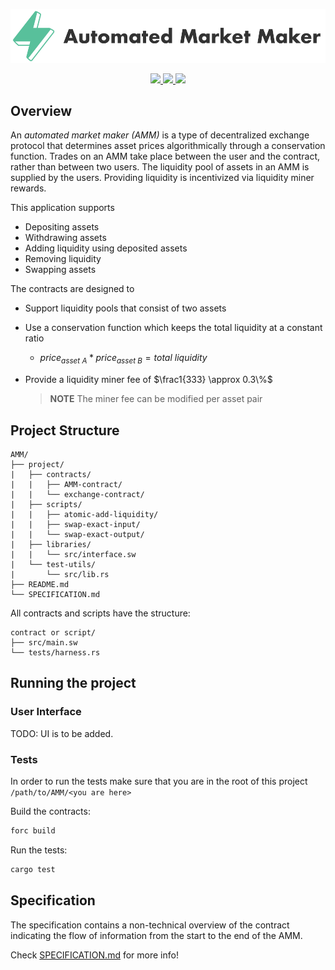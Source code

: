 <p align="center">
    <picture>
        <source media="(prefers-color-scheme: dark)" srcset=".docs/amm_logo-dark_theme.png">
        <img alt="automated market maker logo" width="600px" src=".docs/amm_logo-light_theme.png">
    </picture>
</p>

<p align="center">
    <a href="https://crates.io/crates/forc/0.33.1" alt="forc">
        <img src="https://img.shields.io/badge/forc-v0.33.1-orange" />
    </a>
    <a href="https://crates.io/crates/fuel-core/0.15.3" alt="fuel-core">
        <img src="https://img.shields.io/badge/fuel--core-v0.15.3-yellow" />
    </a>
    <a href="https://crates.io/crates/fuels/0.36.0" alt="forc">
        <img src="https://img.shields.io/badge/fuels-v0.36.0-blue" />
    </a>
</p>

## Overview

An *automated market maker (AMM)* is a type of decentralized exchange protocol that determines asset prices algorithmically through a conservation function. Trades on an AMM take place between the user and the contract, rather than between two users. The liquidity pool of assets in an AMM is supplied by the users. Providing liquidity is incentivized via liquidity miner rewards. 

This application supports
- Depositing assets
- Withdrawing assets
- Adding liquidity using deposited assets
- Removing liquidity
- Swapping assets

The contracts are designed to
- Support liquidity pools that consist of two assets
- Use a conservation function which keeps the total liquidity at a constant ratio
    - $price_{asset\ A} * price_{asset\ B} = total\ liquidity$
- Provide a liquidity miner fee of $\frac1{333} \approx 0.3\%$

	> **NOTE** The miner fee can be modified per asset pair

## Project Structure

```
AMM/
├── project/
|   ├── contracts/
|   |   ├── AMM-contract/
|   |   └── exchange-contract/
|   ├── scripts/
|   |   ├── atomic-add-liquidity/
|   |   ├── swap-exact-input/
|   |   └── swap-exact-output/
|   ├── libraries/
|   |   └── src/interface.sw
|   └── test-utils/
|       └── src/lib.rs
├── README.md
└── SPECIFICATION.md
```

All contracts and scripts have the structure:

```
contract or script/
├── src/main.sw
└── tests/harness.rs
```

## Running the project

### User Interface

TODO: UI is to be added.

### Tests

In order to run the tests make sure that you are in the root of this project `/path/to/AMM/<you are here>`

Build the contracts:

```bash
forc build
```

Run the tests:

```bash
cargo test
```

## Specification

The specification contains a non-technical overview of the contract indicating the flow of information from the start to the end of the AMM.

Check [SPECIFICATION.md](./SPECIFICATION.md) for more info!
